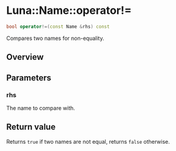 # Luna::Name::operator!=

```c++
bool operator!=(const Name &rhs) const
```

Compares two names for non-equality. 

## Overview


## Parameters
### rhs
The name to compare with. 

## Return value
Returns `true` if two names are not equal, returns `false` otherwise. 

